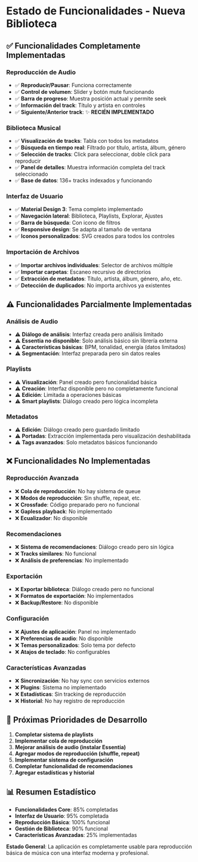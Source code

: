 # Estado de Funcionalidades - Nueva Biblioteca

## ✅ Funcionalidades Completamente Implementadas

### Reproducción de Audio
- ✅ **Reproducir/Pausar**: Funciona correctamente
- ✅ **Control de volumen**: Slider y botón mute funcionando
- ✅ **Barra de progreso**: Muestra posición actual y permite seek
- ✅ **Información del track**: Título y artista en controles
- ✅ **Siguiente/Anterior track**: ✨ **RECIÉN IMPLEMENTADO**

### Biblioteca Musical
- ✅ **Visualización de tracks**: Tabla con todos los metadatos
- ✅ **Búsqueda en tiempo real**: Filtrado por título, artista, álbum, género
- ✅ **Selección de tracks**: Click para seleccionar, doble click para reproducir
- ✅ **Panel de detalles**: Muestra información completa del track seleccionado
- ✅ **Base de datos**: 136+ tracks indexados y funcionando

### Interfaz de Usuario
- ✅ **Material Design 3**: Tema completo implementado
- ✅ **Navegación lateral**: Biblioteca, Playlists, Explorar, Ajustes
- ✅ **Barra de búsqueda**: Con icono de filtros
- ✅ **Responsive design**: Se adapta al tamaño de ventana
- ✅ **Iconos personalizados**: SVG creados para todos los controles

### Importación de Archivos
- ✅ **Importar archivos individuales**: Selector de archivos múltiple
- ✅ **Importar carpetas**: Escaneo recursivo de directorios
- ✅ **Extracción de metadatos**: Título, artista, álbum, género, año, etc.
- ✅ **Detección de duplicados**: No importa archivos ya existentes

## ⚠️ Funcionalidades Parcialmente Implementadas

### Análisis de Audio
- ⚠️ **Diálogo de análisis**: Interfaz creada pero análisis limitado
- ⚠️ **Essentia no disponible**: Solo análisis básico sin librería externa
- ⚠️ **Características básicas**: BPM, tonalidad, energía (datos limitados)
- ⚠️ **Segmentación**: Interfaz preparada pero sin datos reales

### Playlists
- ⚠️ **Visualización**: Panel creado pero funcionalidad básica
- ⚠️ **Creación**: Interfaz disponible pero no completamente funcional
- ⚠️ **Edición**: Limitada a operaciones básicas
- ⚠️ **Smart playlists**: Diálogo creado pero lógica incompleta

### Metadatos
- ⚠️ **Edición**: Diálogo creado pero guardado limitado
- ⚠️ **Portadas**: Extracción implementada pero visualización deshabilitada
- ⚠️ **Tags avanzados**: Solo metadatos básicos funcionando

## ❌ Funcionalidades No Implementadas

### Reproducción Avanzada
- ❌ **Cola de reproducción**: No hay sistema de queue
- ❌ **Modos de reproducción**: Sin shuffle, repeat, etc.
- ❌ **Crossfade**: Código preparado pero no funcional
- ❌ **Gapless playback**: No implementado
- ❌ **Ecualizador**: No disponible

### Recomendaciones
- ❌ **Sistema de recomendaciones**: Diálogo creado pero sin lógica
- ❌ **Tracks similares**: No funcional
- ❌ **Análisis de preferencias**: No implementado

### Exportación
- ❌ **Exportar biblioteca**: Diálogo creado pero no funcional
- ❌ **Formatos de exportación**: No implementados
- ❌ **Backup/Restore**: No disponible

### Configuración
- ❌ **Ajustes de aplicación**: Panel no implementado
- ❌ **Preferencias de audio**: No disponible
- ❌ **Temas personalizados**: Solo tema por defecto
- ❌ **Atajos de teclado**: No configurables

### Características Avanzadas
- ❌ **Sincronización**: No hay sync con servicios externos
- ❌ **Plugins**: Sistema no implementado
- ❌ **Estadísticas**: Sin tracking de reproducción
- ❌ **Historial**: No hay registro de reproducción

## 🔧 Próximas Prioridades de Desarrollo

1. **Completar sistema de playlists**
2. **Implementar cola de reproducción**
3. **Mejorar análisis de audio (instalar Essentia)**
4. **Agregar modos de reproducción (shuffle, repeat)**
5. **Implementar sistema de configuración**
6. **Completar funcionalidad de recomendaciones**
7. **Agregar estadísticas y historial**

## 📊 Resumen Estadístico

- **Funcionalidades Core**: 85% completadas
- **Interfaz de Usuario**: 95% completada
- **Reproducción Básica**: 100% funcional
- **Gestión de Biblioteca**: 90% funcional
- **Características Avanzadas**: 25% implementadas

**Estado General**: La aplicación es completamente usable para reproducción básica de música con una interfaz moderna y profesional. 